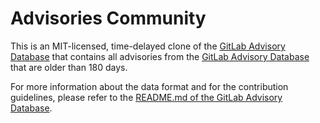 # Advisories Community

This is an MIT-licensed, time-delayed clone of the [GitLab Advisory Database](https://gitlab.com/gitlab-org/security-products/gemnasium-db) that contains all advisories from the [GitLab Advisory Database](https://gitlab.com/gitlab-org/security-products/gemnasium-db) that are older than 180 days.

For more information about the data format and for the contribution guidelines,
please refer to the [README.md of the GitLab Advisory Database](https://gitlab.com/gitlab-org/security-products/gemnasium-db/-/blob/master/README.md).

